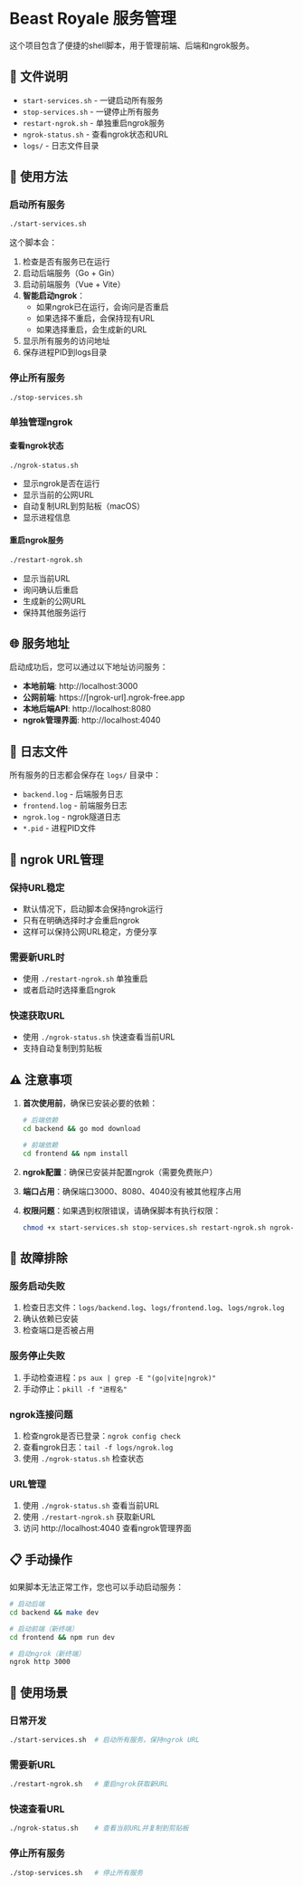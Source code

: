 # Beast Royale 服务管理

这个项目包含了便捷的shell脚本，用于管理前端、后端和ngrok服务。

## 📁 文件说明

- `start-services.sh` - 一键启动所有服务
- `stop-services.sh` - 一键停止所有服务
- `restart-ngrok.sh` - 单独重启ngrok服务
- `ngrok-status.sh` - 查看ngrok状态和URL
- `logs/` - 日志文件目录

## 🚀 使用方法

### 启动所有服务
```bash
./start-services.sh
```

这个脚本会：
1. 检查是否有服务已在运行
2. 启动后端服务（Go + Gin）
3. 启动前端服务（Vue + Vite）
4. **智能启动ngrok**：
   - 如果ngrok已在运行，会询问是否重启
   - 如果选择不重启，会保持现有URL
   - 如果选择重启，会生成新的URL
5. 显示所有服务的访问地址
6. 保存进程PID到logs目录

### 停止所有服务
```bash
./stop-services.sh
```

### 单独管理ngrok

#### 查看ngrok状态
```bash
./ngrok-status.sh
```
- 显示ngrok是否在运行
- 显示当前的公网URL
- 自动复制URL到剪贴板（macOS）
- 显示进程信息

#### 重启ngrok服务
```bash
./restart-ngrok.sh
```
- 显示当前URL
- 询问确认后重启
- 生成新的公网URL
- 保持其他服务运行

## 🌐 服务地址

启动成功后，您可以通过以下地址访问服务：

- **本地前端**: http://localhost:3000
- **公网前端**: https://[ngrok-url].ngrok-free.app
- **本地后端API**: http://localhost:8080
- **ngrok管理界面**: http://localhost:4040

## 📝 日志文件

所有服务的日志都会保存在 `logs/` 目录中：

- `backend.log` - 后端服务日志
- `frontend.log` - 前端服务日志
- `ngrok.log` - ngrok隧道日志
- `*.pid` - 进程PID文件

## 🔄 ngrok URL管理

### 保持URL稳定
- 默认情况下，启动脚本会保持ngrok运行
- 只有在明确选择时才会重启ngrok
- 这样可以保持公网URL稳定，方便分享

### 需要新URL时
- 使用 `./restart-ngrok.sh` 单独重启
- 或者启动时选择重启ngrok

### 快速获取URL
- 使用 `./ngrok-status.sh` 快速查看当前URL
- 支持自动复制到剪贴板

## ⚠️ 注意事项

1. **首次使用前**，确保已安装必要的依赖：
   ```bash
   # 后端依赖
   cd backend && go mod download
   
   # 前端依赖
   cd frontend && npm install
   ```

2. **ngrok配置**：确保已安装并配置ngrok（需要免费账户）

3. **端口占用**：确保端口3000、8080、4040没有被其他程序占用

4. **权限问题**：如果遇到权限错误，请确保脚本有执行权限：
   ```bash
   chmod +x start-services.sh stop-services.sh restart-ngrok.sh ngrok-status.sh
   ```

## 🔧 故障排除

### 服务启动失败
1. 检查日志文件：`logs/backend.log`、`logs/frontend.log`、`logs/ngrok.log`
2. 确认依赖已安装
3. 检查端口是否被占用

### 服务停止失败
1. 手动检查进程：`ps aux | grep -E "(go|vite|ngrok)"`
2. 手动停止：`pkill -f "进程名"`

### ngrok连接问题
1. 检查ngrok是否已登录：`ngrok config check`
2. 查看ngrok日志：`tail -f logs/ngrok.log`
3. 使用 `./ngrok-status.sh` 检查状态

### URL管理
1. 使用 `./ngrok-status.sh` 查看当前URL
2. 使用 `./restart-ngrok.sh` 获取新URL
3. 访问 http://localhost:4040 查看ngrok管理界面

## 📋 手动操作

如果脚本无法正常工作，您也可以手动启动服务：

```bash
# 启动后端
cd backend && make dev

# 启动前端（新终端）
cd frontend && npm run dev

# 启动ngrok（新终端）
ngrok http 3000
```

## 🎯 使用场景

### 日常开发
```bash
./start-services.sh  # 启动所有服务，保持ngrok URL
```

### 需要新URL
```bash
./restart-ngrok.sh   # 重启ngrok获取新URL
```

### 快速查看URL
```bash
./ngrok-status.sh    # 查看当前URL并复制到剪贴板
```

### 停止所有服务
```bash
./stop-services.sh   # 停止所有服务
``` 